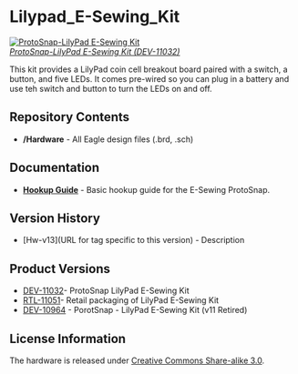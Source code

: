 Lilypad_E-Sewing_Kit
====================

[![ProtoSnap-LilyPad E-Sewing Kit](https://dlnmh9ip6v2uc.cloudfront.net//images/products/1/1/0/3/2/11032-04.jpg)  
*ProtoSnap-LilyPad E-Sewing Kit (DEV-11032)*](https://www.sparkfun.com/products/11032)

This kit provides a LilyPad coin cell breakout board paired with a switch, a button, and five LEDs. It comes pre-wired so you can plug in a battery and use teh switch and button to turn the LEDs on and off. 

Repository Contents
-------------------
* **/Hardware** - All Eagle design files (.brd, .sch)

Documentation
--------------
* **[Hookup Guide](https://www.sparkfun.com/tutorials/307)** - Basic hookup guide for the E-Sewing ProtoSnap.

Version History
---------------
* [Hw-v13](URL for tag specific to this version) - Description 

Product Versions
----------------
* [DEV-11032](https://www.sparkfun.com/products/11032)- ProtoSnap LilyPad E-Sewing Kit
* [RTL-11051](https://www.sparkfun.com/products/11051)- Retail packaging of LilyPad E-Sewing Kit
* [DEV-10964](https://www.sparkfun.com/products/retired/10964) - PorotSnap - LilyPad E-Sewing Kit (v11 Retired)

License Information
-------------------
The hardware is released under [Creative Commons Share-alike 3.0](http://creativecommons.org/licenses/by-sa/3.0/). 
